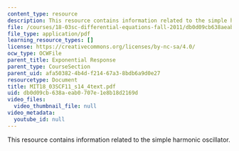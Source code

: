```yaml
---
content_type: resource
description: This resource contains information related to the simple harmonic oscillator.
file: /courses/18-03sc-differential-equations-fall-2011/db0d09cb638aeab0707e1e8b18d2169d_MIT18_03SCF11_s14_4text.pdf
file_type: application/pdf
learning_resource_types: []
license: https://creativecommons.org/licenses/by-nc-sa/4.0/
ocw_type: OCWFile
parent_title: Exponential Response
parent_type: CourseSection
parent_uid: afa50382-4b4d-f214-67a3-8bdb6a9d0e27
resourcetype: Document
title: MIT18_03SCF11_s14_4text.pdf
uid: db0d09cb-638a-eab0-707e-1e8b18d2169d
video_files:
  video_thumbnail_file: null
video_metadata:
  youtube_id: null
---
```

This resource contains information related to the simple harmonic oscillator.